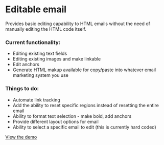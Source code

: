Editable email
==============

Provides basic editing capability to HTML emails without the need of manually editing the HTML code itself.

<h3>Current functionality:</h3>
<ul>
<li>Editing existing text fields</li>
<li>Editing existing images and make linkable</li>
<li>Edit anchors</li>
<li>Generate HTML makup available for copy/paste into whatever email marketing system you use</li>
</ul>

<h3>Things to do:</h3>
<ul>
<li>Automate link tracking</li>
<li>Add the ability to reset specific regions instead of resetting the entire email</li>
<li>Ability to format text selection - make bold, add anchors</li>
<li>Provide different layout options for email</li>
<li>Ability to select a specific email to edit (this is currently hard coded)</li>
</ul>

<p><a href="http://www.cssmonkey.co.uk/email-editor/" target="_blank">View the demo</a></p>
